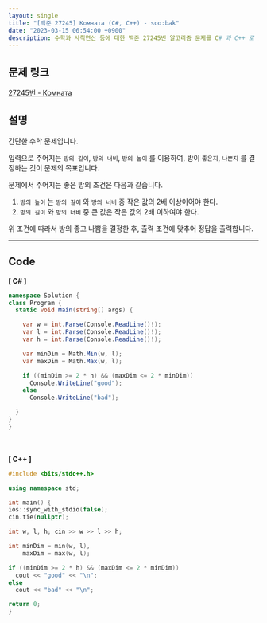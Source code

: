 ```yaml
---
layout: single
title: "[백준 27245] Комната (C#, C++) - soo:bak"
date: "2023-03-15 06:54:00 +0900"
description: 수학과 사칙연산 등에 대한 백준 27245번 알고리즘 문제를 C# 과 C++ 로 풀이 및 해설
---
```


## 문제 링크
  [27245번 - Комната](https://www.acmicpc.net/problem/27245)

## 설명
  간단한 수학 문제입니다. <br>

  입력으로 주어지는 `방의 길이`, `방의 너비`, `방의 높이` 를 이용하여, 방이 `좋은지`, `나쁜지` 를 결정하는 것이 문제의 목표입니다. <br>

  문제에서 주어지는 좋은 방의 조건은 다음과 같습니다. <br>
  1. `방의 높이` 는 `방의 길이` 와 `방의 너비` 중 작은 값의 2배 이상이어야 한다.
  2. `방의 길이` 와 `방의 너비` 중 큰 값은 작은 값의 2배 이하여야 한다.

  위 조건에 따라서 방의 좋고 나쁨을 결정한 후, 출력 조건에 맞추어 정답을 출력합니다.<br>

- - -

## Code
<b>[ C# ] </b>
<br>

  ```c#
namespace Solution {
  class Program {
    static void Main(string[] args) {

      var w = int.Parse(Console.ReadLine()!);
      var l = int.Parse(Console.ReadLine()!);
      var h = int.Parse(Console.ReadLine()!);

      var minDim = Math.Min(w, l);
      var maxDim = Math.Max(w, l);

      if ((minDim >= 2 * h) && (maxDim <= 2 * minDim))
        Console.WriteLine("good");
      else
        Console.WriteLine("bad");

    }
  }
}
  ```
<br><br>
<b>[ C++ ] </b>
<br>

  ```c++
#include <bits/stdc++.h>

using namespace std;

int main() {
  ios::sync_with_stdio(false);
  cin.tie(nullptr);

  int w, l, h; cin >> w >> l >> h;

  int minDim = min(w, l),
      maxDim = max(w, l);

  if ((minDim >= 2 * h) && (maxDim <= 2 * minDim))
    cout << "good" << "\n";
  else
    cout << "bad" << "\n";

  return 0;
}
  ```
